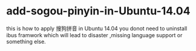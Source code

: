 # add-sogou-pinyin-in-Ubuntu-14.04
this is how to apply 搜狗拼音 in Ubuntu 14.04
you donot need to uninstall ibus framwork which will lead to disaster ,missing language support or something else.


